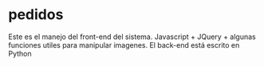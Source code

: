 pedidos
=======

Este es el manejo del front-end del sistema. Javascript + JQuery + algunas funciones utiles para manipular imagenes.
El back-end está escrito en Python
